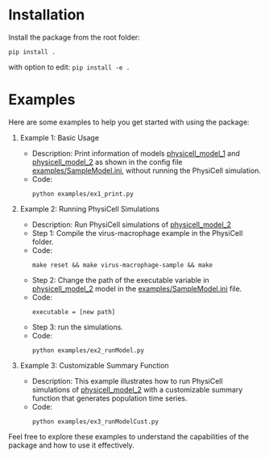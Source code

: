 # Installation
Install the package from the root folder:
```
pip install .
```
with option to edit: ```pip install -e .```


# Examples
Here are some examples to help you get started with using the package:

1. Example 1: Basic Usage
    - Description: Print information of models [physicell_model_1](examples/SampleModel.ini#l1) and [physicell_model_2](examples/SampleModel.ini#l18) as shown in the config file [examples/SampleModel.ini](examples/SampleModel.ini#l20), without running the PhysiCell simulation.
    - Code:
      ```
      python examples/ex1_print.py
      ```

2. Example 2: Running PhysiCell Simulations
    - Description: Run PhysiCell simulations of [physicell_model_2](examples/SampleModel.ini#l18)
    - Step 1: Compile the virus-macrophage example in the PhysiCell folder.
    - Code:
      ```
      make reset && make virus-macrophage-sample && make
      ```
    - Step 2: Change the path of the executable variable in [physicell_model_2](examples/SampleModel.ini#l20) model in the [examples/SampleModel.ini](examples/SampleModel.ini) file.
    - Code:
      ```
      executable = [new path]
      ```
    - Step 3: run the simulations.
    - Code:
      ```
      python examples/ex2_runModel.py
      ```

3. Example 3: Customizable Summary Function
    - Description: This example illustrates how to run PhysiCell simulations of [physicell_model_2](examples/SampleModel.ini#l18) with a customizable summary function that generates population time series.
    - Code:
      ```
      python examples/ex3_runModelCust.py
      ```

Feel free to explore these examples to understand the capabilities of the package and how to use it effectively.
